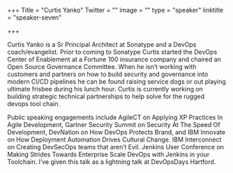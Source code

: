 +++
Title = "Curtis Yanko"
Twitter = ""
image = ""
type = "speaker"
linktitle = "speaker-seven"

+++

Curtis Yanko is a Sr Principal Architect at Sonatype and a DevOps coach/evangelist. Prior to coming to Sonatype Curtis started the DevOps Center of Enablement at a Fortune 100 insurance company and chaired an Open Source Governance Committee. When he isn’t working with customers and partners on how to build security and governance into modern CI/CD pipelines he can be found raising service dogs or out playing ultimate frisbee during his lunch hour. Curtis is currently working on building strategic technical partnerships to help solve for the rugged devops tool chain.

Public speaking engagements include AgileCT on Applying XP Practices In Agile Development, Gartner Security Summit on Security At The Speed Of Development, DevNation on How DevOps Protects Brand, and IBM Innovate on How Deployment Automation Drives Cultural Change. IBM Interconnect on Creating DevSecOps teams that aren’t Evil. Jenkins User Conference on Making Strides Towards Enterprise Scale DevOps with Jenkins in your Toolchain. I’ve given this talk as a lightning talk at DevOpsDays Hartford.

